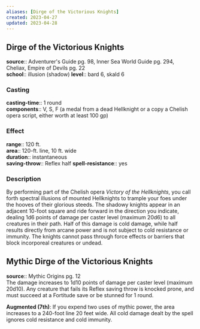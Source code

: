 ```yaml
---
aliases: [Dirge of the Victorious Knights]
created: 2023-04-27
updated: 2023-04-28
---
```


## Dirge of the Victorious Knights

**source**:: Adventurer's Guide pg. 98, Inner Sea World Guide pg. 294, Cheliax, Empire of Devils pg. 22  
**school**:: illusion (shadow)
**level**:: bard 6, skald 6

### Casting

**casting-time**:: 1 round  
**components**:: V, S, F (a medal from a dead Hellknight or a copy a Chelish opera script, either worth at least 100 gp)

### Effect

**range**:: 120 ft.  
**area**:: 120-ft. line, 10 ft. wide  
**duration**:: instantaneous  
**saving-throw**:: Reflex half
**spell-resistance**:: yes

### Description

By performing part of the Chelish opera *Victory of the Hellknights*, you call forth spectral illusions of mounted Hellknights to trample your foes under the hooves of their glorious steeds. The shadowy knights appear in an adjacent 10-foot square and ride forward in the direction you indicate, dealing 1d6 points of damage per caster level (maximum 20d6) to all creatures in their path. Half of this damage is cold damage, while half results directly from arcane power and is not subject to cold resistance or immunity. The knights cannot pass through force effects or barriers that block incorporeal creatures or undead.

## Mythic Dirge of the Victorious Knights

**source**:: Mythic Origins pg. 12  
The damage increases to 1d10 points of damage per caster level (maximum 20d10). Any creature that fails its Reflex saving throw is knocked prone, and must succeed at a Fortitude save or be stunned for 1 round.  
  
**Augmented (7th)**: If you expend two uses of mythic power, the area increases to a 240-foot line 20 feet wide. All cold damage dealt by the spell ignores cold resistance and cold immunity.
